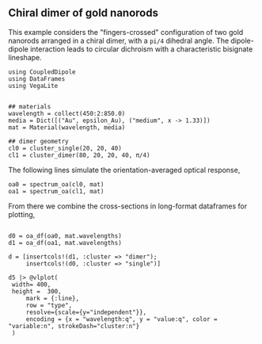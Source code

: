 ## Chiral dimer of gold nanorods

This example considers the "fingers-crossed" configuration of two gold nanorods arranged in a chiral dimer, with a `pi/4` dihedral angle. The dipole-dipole interaction leads to circular dichroism with a characteristic bisignate lineshape.


```@example 1
using CoupledDipole
using DataFrames
using VegaLite


## materials
wavelength = collect(450:2:850.0)
media = Dict([("Au", epsilon_Au), ("medium", x -> 1.33)])
mat = Material(wavelength, media)

## dimer geometry
cl0 = cluster_single(20, 20, 40)
cl1 = cluster_dimer(80, 20, 20, 40, π/4)

```

The following lines simulate the orientation-averaged optical response,


```@example 1
oa0 = spectrum_oa(cl0, mat)
oa1 = spectrum_oa(cl1, mat)

```

From there we combine the cross-sections in long-format dataframes for plotting,

```@example 1

d0 = oa_df(oa0, mat.wavelengths)
d1 = oa_df(oa1, mat.wavelengths)

d = [insertcols!(d1, :cluster => "dimer");
     insertcols!(d0, :cluster => "single")]

d5 |> @vlplot(
 width= 400,
 height =  300,
     mark = {:line},
     row = "type",
     resolve={scale={y="independent"}},
     encoding = {x = "wavelength:q", y = "value:q", color = "variable:n", strokeDash="cluster:n"}
 )

```

